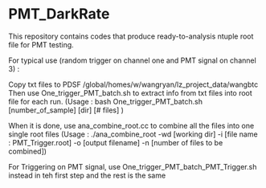 # PMT_DarkRate


This repository contains codes that produce ready-to-analysis ntuple root file for PMT testing.

For typical use (random trigger on channel one and PMT signal on channel 3) :

  Copy txt files to PDSF /global/homes/w/wangryan/lz_project_data/wangbtc
  Then use One_trigger_PMT_batch.sh to extract info from txt files into root file for each run.
  (Usage :  bash One_trigger_PMT_batch.sh [number_of_sample] [dir] [# files] <starting index>)
  
  When it is done, use ana_combine_root.cc to combine all the files into one single root files
  (Usage : ./ana_combine_root -wd [working dir] -i [file name : PMT_Trigger.root] -o [output filename] -n [number of files to be combined])


For Triggering on PMT signal, use One_trigger_PMT_batch_PMT_Trigger.sh instead in teh first step and the rest is the same
